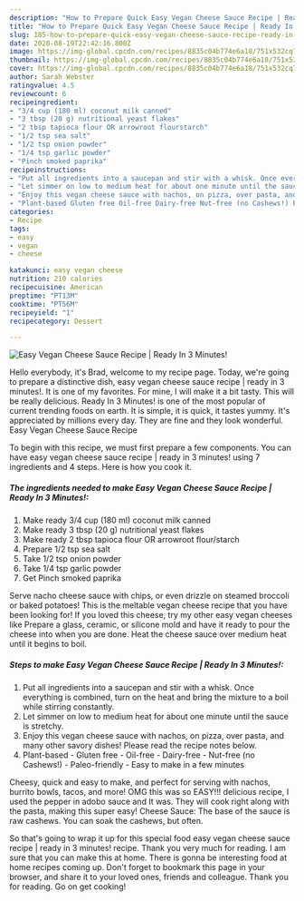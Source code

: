 ```yaml
---
description: "How to Prepare Quick Easy Vegan Cheese Sauce Recipe | Ready In 3 Minutes!"
title: "How to Prepare Quick Easy Vegan Cheese Sauce Recipe | Ready In 3 Minutes!"
slug: 185-how-to-prepare-quick-easy-vegan-cheese-sauce-recipe-ready-in-3-minutes
date: 2020-08-19T22:42:16.800Z
image: https://img-global.cpcdn.com/recipes/8835c04b774e6a18/751x532cq70/easy-vegan-cheese-sauce-recipe-ready-in-3-minutes-recipe-main-photo.jpg
thumbnail: https://img-global.cpcdn.com/recipes/8835c04b774e6a18/751x532cq70/easy-vegan-cheese-sauce-recipe-ready-in-3-minutes-recipe-main-photo.jpg
cover: https://img-global.cpcdn.com/recipes/8835c04b774e6a18/751x532cq70/easy-vegan-cheese-sauce-recipe-ready-in-3-minutes-recipe-main-photo.jpg
author: Sarah Webster
ratingvalue: 4.5
reviewcount: 6
recipeingredient:
- "3/4 cup (180 ml) coconut milk canned"
- "3 tbsp (20 g) nutritional yeast flakes"
- "2 tbsp tapioca flour OR arrowroot flourstarch"
- "1/2 tsp sea salt"
- "1/2 tsp onion powder"
- "1/4 tsp garlic powder"
- "Pinch smoked paprika"
recipeinstructions:
- "Put all ingredients into a saucepan and stir with a whisk. Once everything is combined, turn on the heat and bring the mixture to a boil while stirring constantly."
- "Let simmer on low to medium heat for about one minute until the sauce is stretchy."
- "Enjoy this vegan cheese sauce with nachos, on pizza, over pasta, and many other savory dishes! Please read the recipe notes below."
- "Plant-based Gluten free Oil-free Dairy-free Nut-free (no Cashews!) Paleo-friendly Easy to make in a few minutes"
categories:
- Recipe
tags:
- easy
- vegan
- cheese

katakunci: easy vegan cheese 
nutrition: 210 calories
recipecuisine: American
preptime: "PT13M"
cooktime: "PT56M"
recipeyield: "1"
recipecategory: Dessert

---
```



![Easy Vegan Cheese Sauce Recipe | Ready In 3 Minutes!](https://img-global.cpcdn.com/recipes/8835c04b774e6a18/751x532cq70/easy-vegan-cheese-sauce-recipe-ready-in-3-minutes-recipe-main-photo.jpg)

Hello everybody, it's Brad, welcome to my recipe page. Today, we're going to prepare a distinctive dish, easy vegan cheese sauce recipe | ready in 3 minutes!. It is one of my favorites. For mine, I will make it a bit tasty. This will be really delicious.
 Ready In 3 Minutes! is one of the most popular of current trending foods on earth. It is simple, it is quick, it tastes yummy. It's appreciated by millions every day. They are fine and they look wonderful. Easy Vegan Cheese Sauce Recipe 


To begin with this recipe, we must first prepare a few components. You can have easy vegan cheese sauce recipe | ready in 3 minutes! using 7 ingredients and 4 steps. Here is how you cook it.

<!--inarticleads1-->

##### The ingredients needed to make Easy Vegan Cheese Sauce Recipe | Ready In 3 Minutes!:

1. Make ready 3/4 cup (180 ml) coconut milk canned
1. Make ready 3 tbsp (20 g) nutritional yeast flakes
1. Make ready 2 tbsp tapioca flour OR arrowroot flour/starch
1. Prepare 1/2 tsp sea salt
1. Take 1/2 tsp onion powder
1. Take 1/4 tsp garlic powder
1. Get Pinch smoked paprika


Serve nacho cheese sauce with chips, or even drizzle on steamed broccoli or baked potatoes! This is the meltable vegan cheese recipe that you have been looking for! If you loved this cheese, try my other easy vegan cheeses like Prepare a glass, ceramic, or silicone mold and have it ready to pour the cheese into when you are done. Heat the cheese sauce over medium heat until it begins to boil. 

<!--inarticleads2-->

##### Steps to make Easy Vegan Cheese Sauce Recipe | Ready In 3 Minutes!:

1. Put all ingredients into a saucepan and stir with a whisk. Once everything is combined, turn on the heat and bring the mixture to a boil while stirring constantly.
1. Let simmer on low to medium heat for about one minute until the sauce is stretchy.
1. Enjoy this vegan cheese sauce with nachos, on pizza, over pasta, and many other savory dishes! Please read the recipe notes below.
1. Plant-based - Gluten free - Oil-free - Dairy-free - Nut-free (no Cashews!) - Paleo-friendly - Easy to make in a few minutes


Cheesy, quick and easy to make, and perfect for serving with nachos, burrito bowls, tacos, and more! OMG this was so EASY!!! delicious recipe, I used the pepper in adobo sauce and It was. They will cook right along with the pasta, making this super easy! Cheese Sauce: The base of the sauce is raw cashews. You can soak the cashews, but often. 

So that's going to wrap it up for this special food easy vegan cheese sauce recipe | ready in 3 minutes! recipe. Thank you very much for reading. I am sure that you can make this at home. There is gonna be interesting food at home recipes coming up. Don't forget to bookmark this page in your browser, and share it to your loved ones, friends and colleague. Thank you for reading. Go on get cooking!
